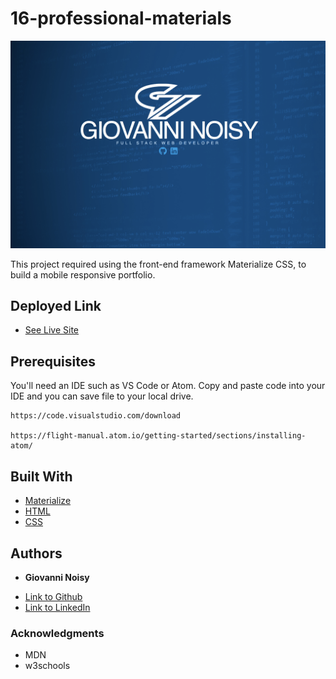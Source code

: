 # 16-professional-materials

![screenshot](port-screenshot.png)

This project required using the front-end framework Materialize CSS, to build a mobile responsive portfolio. 

## Deployed Link

* [See Live Site](https://gnoisy.github.io/16-professional-materials/)

## Prerequisites

You'll need an IDE such as VS Code or Atom. Copy and paste code into your IDE and you can save file to your local drive.

```
https://code.visualstudio.com/download

https://flight-manual.atom.io/getting-started/sections/installing-atom/
```

## Built With

* [Materialize](https://materializecss.com/)
* [HTML](https://developer.mozilla.org/en-US/docs/Web/HTML)
* [CSS](https://developer.mozilla.org/en-US/docs/Web/CSS)

## Authors

* **Giovanni Noisy**

- [Link to Github](https://github.com/GNoisy)
- [Link to LinkedIn](https://www.linkedin.com/in/giovanni-noisy-04098989/)

### Acknowledgments

* MDN 
* w3schools
